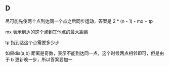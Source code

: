 ## D

尽可能先使两个点到达同一个点之后同步运动，答案是 2 * (n - 1) - mx + tp

mx  表示到达的这个点到其他点的最大距离

tp  指到达这个点需要多少步

如果dis(a,b) 距离是奇数，表示不能到达同一点，这个时候两点相邻即可，但是由于 b 更新晚一步，所以答案要加一
